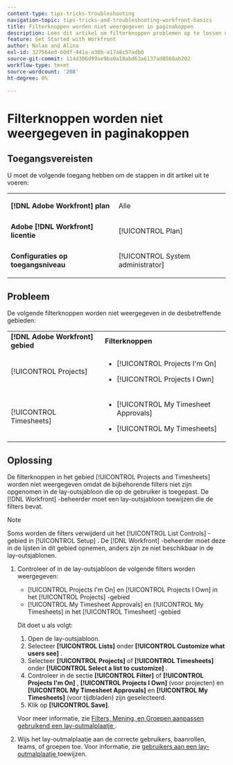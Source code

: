 ```yaml
---
content-type: tips-tricks-troubleshooting
navigation-topic: tips-tricks-and-troubleshooting-workfront-basics
title: Filterknoppen worden niet weergegeven in paginakoppen
description: Lees dit artikel om filterknoppen problemen op te lossen die niet in paginakoppen worden weergegeven.
feature: Get Started with Workfront
author: Nolan and Alina
exl-id: 327564ed-60df-441a-a38b-a17a8c57adb0
source-git-commit: 114d306d99ae9ba0a18abd63a6137ad0568ab202
workflow-type: tm+mt
source-wordcount: '208'
ht-degree: 0%

---
```


# Filterknoppen worden niet weergegeven in paginakoppen

## Toegangsvereisten

U moet de volgende toegang hebben om de stappen in dit artikel uit te voeren:

<table style="table-layout:auto"> 
 <col> 
 <col> 
 <tbody> 
  <tr> 
   <td role="rowheader"><strong>[!DNL Adobe Workfront] plan</strong></td> 
   <td> <p>Alle</p> </td> 
  </tr> 
  <tr> 
   <td role="rowheader"><strong>Adobe [!DNL Workfront] licentie</strong></td> 
   <td> <p>[!UICONTROL Plan] </p> </td> 
  </tr> 
  <tr> 
   <td role="rowheader"><strong>Configuraties op toegangsniveau</strong></td> 
   <td> <p>[!UICONTROL System administrator]</p> </td> 
  </tr> 
 </tbody> 
</table>

## Probleem

De volgende filterknoppen worden niet weergegeven in de desbetreffende gebieden:

<table style="table-layout:auto"> 
 <col> 
 <col> 
 <tbody> 
  <tr> 
   <td><strong>[!DNL Adobe Workfront] gebied</strong></td> 
   <td><strong>Filterknoppen</strong></td> 
  </tr> 
  <tr> 
   <td> <p>[!UICONTROL Projects] </p> </td> 
   <td> 
    <ul> 
     <li> <p>[!UICONTROL Projects I'm On]</p> </li> 
     <li> <p>[!UICONTROL Projects I Own]</p> </li> 
    </ul> </td> 
  </tr> 
  <tr> 
   <td><span>[!UICONTROL Timesheets]</span> </td> 
   <td> 
    <ul> 
     <li> <p><span>[!UICONTROL My Timesheet Approvals]</span> </p> </li> 
     <li> <p><span>[!UICONTROL My Timesheets]</span> </p> </li> 
    </ul> </td> 
  </tr> 
 </tbody> 
</table>

## Oplossing

De filterknoppen in het gebied [!UICONTROL Projects and Timesheets] worden niet weergegeven omdat de bijbehorende filters niet zijn opgenomen in de lay-outsjabloon die op de gebruiker is toegepast. De [!DNL Workfront] -beheerder moet een lay-outsjabloon toewijzen die de filters bevat.

>[!NOTE]
>
>Soms worden de filters verwijderd uit het [!UICONTROL List Controls] -gebied in [!UICONTROL Setup] . De [!DNL Workfront] -beheerder moet deze in de lijsten in dit gebied opnemen, anders zijn ze niet beschikbaar in de lay-outsjablonen.

1. Controleer of in de lay-outsjabloon de volgende filters worden weergegeven:

   * [!UICONTROL Projects I'm On] en [!UICONTROL Projects I Own] in het [!UICONTROL Projects] -gebied
   * [!UICONTROL My Timesheet Approvals] en [!UICONTROL My Timesheets] in het [!UICONTROL Timesheet] -gebied

   Dit doet u als volgt:

   1. Open de lay-outsjabloon.
   1. Selecteer **[!UICONTROL Lists]** onder **[!UICONTROL Customize what users see]** .
   1. Selecteer **[!UICONTROL Projects]** of **[!UICONTROL Timesheets]** onder **[!UICONTROL Select a list to customize]** .
   1. Controleer in de sectie **[!UICONTROL Filter]** of **[!UICONTROL Projects I'm On]** , **[!UICONTROL Projects I Own]** (voor projecten) en **[!UICONTROL My Timesheet Approvals]** en **[!UICONTROL My Timesheets]** (voor tijdbladen) zijn geselecteerd.
   1. Klik op **[!UICONTROL Save]**.

   Voor meer informatie, zie [ Filters, Mening, en Groepen aanpassen gebruikend een lay-outmalplaatje ](../../administration-and-setup/customize-workfront/use-layout-templates/customize-fvg-list-controls-layout-template.md).

1. Wijs het lay-outmalplaatje aan de correcte gebruikers, baanrollen, teams, of groepen toe. Voor informatie, zie [ gebruikers aan een lay-outmalplaatje ](../../administration-and-setup/customize-workfront/use-layout-templates/assign-users-to-layout-template.md) toewijzen.
